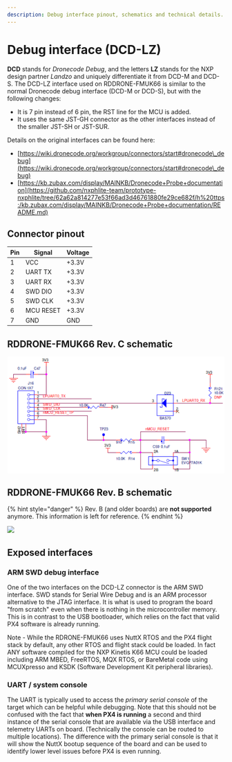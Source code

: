 ```yaml
---
description: Debug interface pinout, schematics and technical details.
---
```


# Debug interface (DCD-LZ)

**DCD** stands for _Dronecode Debug_, and the letters **LZ** stands for the NXP design partner _Landzo_ and uniquely differentiate it from DCD-M and DCD-S. The DCD-LZ interface used on RDDRONE-FMUK66 is similar to the normal Dronecode debug interface (DCD-M or DCD-S), but with the following changes:

* It is 7 pin instead of 6 pin, the RST line for the MCU is added.
* It uses the same JST-GH connector as the other interfaces instead of the smaller JST-SH or JST-SUR.

Details on the original interfaces can be found here:

* [https://wiki.dronecode.org/workgroup/connectors/start#dronecode\_debug](https://wiki.dronecode.org/workgroup/connectors/start#dronecode\_debug)
* [https://kb.zubax.com/display/MAINKB/Dronecode+Probe+documentation](https://github.com/nxphlite-team/prototype-nxphlite/tree/62a62a814277e53f66ad3d46761880fe29ce682f/h%20ttps:/kb.zubax.com/display/MAINKB/Dronecode+Probe+documentation/README.md)

## Connector pinout

| Pin | Signal    | Voltage |
| --- | --------- | ------- |
| 1   | VCC       | +3.3V   |
| 2   | UART TX   | +3.3V   |
| 3   | UART RX   | +3.3V   |
| 4   | SWD DIO   | +3.3V   |
| 5   | SWD CLK   | +3.3V   |
| 6   | MCU RESET | +3.3V   |
| 7   | GND       | GND     |

## RDDRONE-FMUK66 Rev. C schematic

![](../../../.gitbook/assets/C-debug.png)

## RDDRONE-FMUK66 Rev. B schematic

{% hint style="danger" %}
Rev. B (and older boards) are **not supported** anymore. This information is left for reference.
{% endhint %}

![](../../../.gitbook/assets/debug.png)

## Exposed interfaces

### ARM SWD debug interface

One of the two interfaces on the DCD-LZ connector is the ARM SWD interface. SWD stands for Serial Wire Debug and is an ARM processor alternative to the JTAG interface. It is what is used to program the board "from scratch" even when there is nothing in the microcontroller memory. This is in contrast to the USB bootloader, which relies on the fact that valid PX4 software is already running.

Note - While the RDRONE-FMUK66 uses NuttX RTOS and the PX4 flight stack by default, any other RTOS and flight stack could be loaded. In fact ANY software compiled for the NXP Kinetis K66 MCU could be loaded including ARM MBED, FreeRTOS, MQX RTOS, or BareMetal code using MCUXpresso and KSDK (Software Development Kit peripheral libraries).

### UART / system console

The UART is typically used to access the _primary serial console_ of the target which can be helpful while debugging. Note that this should not be confused with the fact that **when PX4 is running** a second and third instance of the serial console that are available via the USB interface and telemetry UARTs on board. (Technically the console can be routed to multiple locations). The difference with the primary serial console is that it will show the NuttX bootup sequence of the board and can be used to identify lower level issues before PX4 is even running.

## &#x20;<a href="#photos" id="photos"></a>
